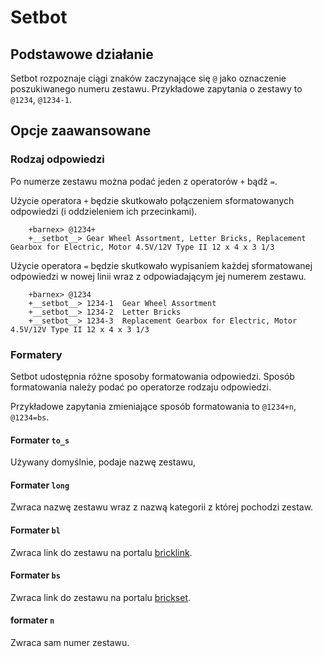# Setbot

## Podstawowe działanie

Setbot rozpoznaje ciągi znaków zaczynające się `@` jako oznaczenie poszukiwanego numeru zestawu.
Przykładowe zapytania o zestawy to `@1234`, `@1234-1`.

## Opcje zaawansowane

### Rodzaj odpowiedzi

Po numerze zestawu można podać jeden z operatorów `+` bądź `=`.

Użycie operatora `+` będzie skutkowało połączeniem sformatowanych odpowiedzi (i oddzieleniem ich przecinkami).

        +barnex> @1234+
        +__setbot__> Gear Wheel Assortment, Letter Bricks, Replacement Gearbox for Electric, Motor 4.5V/12V Type II 12 x 4 x 3 1/3

Użycie operatora `=` będzie skutkowało wypisaniem każdej sformatowanej odpowiedzi w nowej linii wraz z odpowiadającym jej numerem zestawu.

        +barnex> @1234
        +__setbot__> 1234-1  Gear Wheel Assortment
        +__setbot__> 1234-2  Letter Bricks
        +__setbot__> 1234-3  Replacement Gearbox for Electric, Motor 4.5V/12V Type II 12 x 4 x 3 1/3

### Formatery

Setbot udostępnia różne sposoby formatowania odpowiedzi.
Sposób formatowania należy podać po operatorze rodzaju odpowiedzi.

Przykładowe zapytania zmieniające sposób formatowania to `@1234+n`, `@1234=bs`.

#### Formater `to_s`

Używany domyślnie, podaje nazwę zestawu,

#### Formater `long`

Zwraca nazwę zestawu wraz z nazwą kategorii z której pochodzi zestaw.

#### Formater `bl`

Zwraca link do zestawu na portalu [bricklink](http://www.bricklink.com).

#### Formater `bs`

Zwraca link do zestawu na portalu [brickset](http://brickset.com).

#### formater `n`

Zwraca sam numer zestawu.
